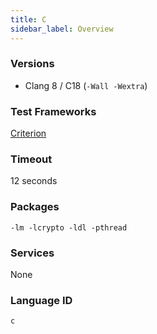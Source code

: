 ```yaml
---
title: C
sidebar_label: Overview
---
```



### Versions

- Clang 8 / C18 (`-Wall -Wextra`)

### Test Frameworks
[Criterion](https://criterion.readthedocs.io/en/master/)

### Timeout
12 seconds

### Packages

`-lm -lcrypto -ldl -pthread`

### Services
None

### Language ID

`c`
